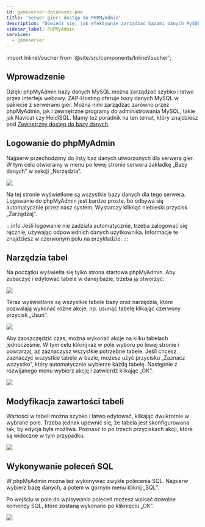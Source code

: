 ```yaml
---
id: gameserver-databases-pma
title: 'Serwer gier: dostęp do PHPMyAdmin'
description: "Dowiedz się, jak efektywnie zarządzać bazami danych MySQL za pomocą phpMyAdmin na serwerach gier ZAP-Hosting, aby mieć pełną kontrolę nad bazą → Sprawdź teraz"
sidebar_label: PHPMyAdmin
services:
  - gameserver
---
```


import InlineVoucher from '@site/src/components/InlineVoucher';

## Wprowadzenie

Dzięki phpMyAdmin bazy danych MySQL można zarządzać szybko i łatwo przez interfejs webowy. ZAP-Hosting oferuje bazy danych MySQL w pakiecie z serwerami gier. Można nimi zarządzać zarówno przez phpMyAdmin, jak i zewnętrzne programy do administrowania MySQL, takie jak Navicat czy HeidiSQL. Mamy też poradnik na ten temat, który znajdziesz pod [Zewnętrzny dostęp do bazy danych](gameserver-database-external-access.md).

<InlineVoucher />

## Logowanie do phpMyAdmin

Najpierw przechodzimy do listy baz danych utworzonych dla serwera gier. W tym celu otwieramy w menu po lewej stronie serwera zakładkę „Bazy danych” w sekcji „Narzędzia”.

![](https://screensaver01.zap-hosting.com/index.php/s/ay9X6jBsCRWYdDB/preview)

Na tej stronie wyświetlone są wszystkie bazy danych dla tego serwera. Logowanie do phpMyAdmin jest bardzo proste, bo odbywa się automatycznie przez nasz system. Wystarczy kliknąć niebieski przycisk „Zarządzaj”.

:::info
Jeśli logowanie nie zadziała automatycznie, trzeba zalogować się ręcznie, używając odpowiednich danych użytkownika. Informacje te znajdziesz w czerwonym polu na przykładzie.
:::


## Narzędzia tabel

Na początku wyświetla się tylko strona startowa phpMyAdmin. Aby zobaczyć i edytować tabele w danej bazie, trzeba ją otworzyć:

![](https://screensaver01.zap-hosting.com/index.php/s/DFTDGKm47ngaB9R/preview)

Teraz wyświetlone są wszystkie tabele bazy oraz narzędzia, które pozwalają wykonać różne akcje, np. usunąć tabelę klikając czerwony przycisk „Usuń”.

![](https://screensaver01.zap-hosting.com/index.php/s/dkPqEj5xgQoHgHD/preview)

Aby zaoszczędzić czas, można wykonać akcje na kilku tabelach jednocześnie. W tym celu kliknij raz w pole wyboru po lewej stronie i powtarzaj, aż zaznaczysz wszystkie potrzebne tabele. Jeśli chcesz zaznaczyć wszystkie tabele w bazie, możesz użyć przycisku „Zaznacz wszystko”, który automatycznie wybierze każdą tabelę. Następnie z rozwijanego menu wybierz akcję i zatwierdź klikając „OK”.

![](https://screensaver01.zap-hosting.com/index.php/s/Qip8TDLbeezT67F/preview)


## Modyfikacja zawartości tabeli

Wartości w tabeli można szybko i łatwo edytować, klikając dwukrotnie w wybrane pole. Trzeba jednak upewnić się, że tabela jest skonfigurowana tak, by edycja była możliwa. Poznasz to po trzech przyciskach akcji, które są widoczne w tym przypadku.

![](https://screensaver01.zap-hosting.com/index.php/s/H7twJagPyR7L66w/preview)


## Wykonywanie poleceń SQL

W phpMyAdmin można też wykonywać zwykłe polecenia SQL. Najpierw wybierz bazę danych, a potem w górnym menu kliknij „SQL”.

Po wejściu w pole do wpisywania poleceń możesz wpisać dowolne komendy SQL, które zostaną wykonane po kliknięciu „OK”.

![](https://screensaver01.zap-hosting.com/index.php/s/jJcmLGcXAfxQgkH/preview)

<InlineVoucher />